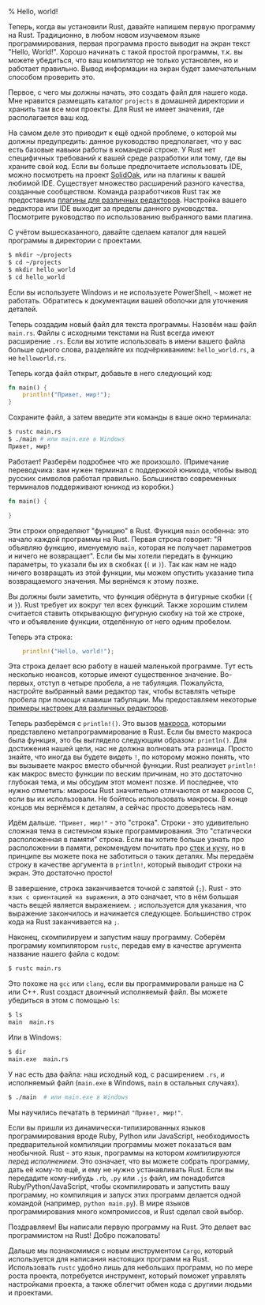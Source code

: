 % Hello, world!

Теперь, когда вы установили Rust, давайте напишем первую программу на Rust.
Традиционно, в любом новом изучаемом языке программирования, первая программа
просто выводит на экран текст "Hello, World!". Хорошо начинать с такой простой
программы, т.к. вы можете убедиться, что ваш компилятор не только установлен, но
и работает правильно. Вывод информации на экран будет замечательным способом
проверить это.

Первое, с чего мы должны начать, это создать файл для нашего кода. Мне нравится
размещать каталог `projects` в домашней директории и хранить там все мои
проекты. Для Rust не имеет значения, где располагается ваш код.

На самом деле это приводит к ещё одной проблеме, о которой мы должны
предупредить: данное руководство предполагает, что у вас есть базовые навыки
работы в командной строке. У Rust нет специфичных требований к вашей среде
разработки или тому, где вы храните свой код. Если вы больше предпочитаете
использовать IDE, можно посмотреть на проект [SolidOak][solidoak], или на
плагины к вашей любимой IDE. Существует множество расширений разного качества,
созданные сообществом. Команда разработчиков Rust так же предоставила
[плагины для различных редакторов][plugins]. Настройка вашего редактора или IDE
выходит за пределы данного руководства. Посмотрите руководство по использованию
выбранного вами плагина.

[solidoak]: https://github.com/oakes/SolidOak
[plugins]: https://github.com/rust-lang/rust/blob/master/src/etc/CONFIGS.md

С учётом вышесказанного, давайте сделаем каталог для нашей программы в
директории с проектами.

```bash
$ mkdir ~/projects
$ cd ~/projects
$ mkdir hello_world
$ cd hello_world
```

Если вы используете Windows и не используете PowerShell, `~` может не работать.
Обратитесь к документации вашей оболочки для уточнения деталей.

Теперь создадим новый файл для текста программы. Назовём наш файл `main.rs`.
Файлы с исходными текстами на Rust всегда имеют расширение `.rs`. Если вы
хотите использовать в имени вашего файла больше одного слова, разделяйте их
подчёркиванием: `hello_world.rs`, а не `helloworld.rs`.

Теперь когда файл открыт, добавьте в него следующий код:

```rust
fn main() {
    println!("Привет, мир!");
}
```

Сохраните файл, а затем введите эти команды в ваше окно терминала:

```bash
$ rustc main.rs
$ ./main # или main.exe в Windows
Привет, мир!
```

Работает! Разберём подробнее что же произошло. (Примечание переводчика: вам
нужен терминал с поддержкой юникода, чтобы вывод русских символов работал
правильно. Большинство современных терминалов поддерживают юникод из коробки.)

```rust
fn main() {

}
```

Эти строки определяют "функцию" в Rust. Функция `main` особенна: это начало
каждой программы на Rust. Первая строка говорит: "Я объявляю функцию, именуемую
`main`, которая не получает параметров и ничего не возвращает". Если бы мы
хотели передать в функцию параметры, то указали бы их в скобках (`(` и `)`). Так
как нам не надо ничего возвращать из этой функции, мы можем опустить указание
типа возвращаемого значения. Мы вернёмся к этому позже.

Вы должны были заметить, что функция обёрнута в фигурные скобки (`{` и `}`).
Rust требует их вокруг тел всех функций. Также хорошим стилем считается ставить
открывающую фигурную скобку на той же строке, что и объявление функции,
отделённую от него одним пробелом.

Теперь эта строка:

```rust
    println!("Hello, world!");
```

Эта строка делает всю работу в нашей маленькой программе. Тут есть несколько
нюансов, которые имеют существенное значение. Во-первых, отступ в четыре
пробела, а не табуляция. Пожалуйста, настройте выбранный вами редактор так,
чтобы вставлять четыре пробела при помощи клавиши табуляции. Мы предоставляем
некоторые [примеры настроек для различных редакторов][configs].

[configs]: https://github.com/rust-lang/rust/tree/master/src/etc/CONFIGS.md

Теперь разберёмся с `println!()`. Это вызов [макроса][macro], которыми
представлено метапрограммирование в Rust. Если бы вместо макроса была функция,
это бы выглядело следующим образом: `println()`. Для достижения нашей цели, нас
не должна волновать эта разница. Просто знайте, что иногда вы будете видеть `!`,
по которому можно понять, что вы вызываете макрос вместо обычной функции.  Rust
реализует `println!` как макрос вместо функции по веским причинам, но это
достаточно глубокая тема, и мы обсудим этот момент позже. И последнее, что нужно
отметить: макросы Rust значительно отличаются от макросов C, если вы их
использовали. Не бойтесь использовать макросы. В конце концов мы вернёмся к
деталям, а сейчас просто доверьтесь нам.

[macro]: macros.html

Идём дальше. `"Привет, мир!"` - это "строка". Строки - это удивительно сложная
тема в системном языке программирования. Это "статически расположенная в памяти"
строка. Если вы хотите больше узнать про расположении в памяти, рекомендуем
почитать про [стек и кучу][allocation], но в принципе вы можете пока не
заботиться о таких деталях. Мы передаём строку в качестве аргумента в
`println!`, который выводит строки на экран. Это достаточно просто!

[allocation]: the-stack-and-the-heap.html

В завершение, строка заканчивается точкой с запятой (`;`). Rust - это `язык с
ориентацией на выражения`, а это означает, что в нём большая часть вещей
является выражением. `;` используется для указания, что выражение закончилось и
начинается следующее. Большинство строк кода на Rust заканчивается на `;`.

Наконец, скомпилируем и запустим нашу программу. Соберём программу компилятором
`rustc`, передав ему в качестве аргумента название нашего файла с кодом:

```bash
$ rustc main.rs
```

Это похоже на `gcc` или `clang`, если вы программировали раньше на C или C++.
Rust создаст двоичный исполняемый файл. Вы можете убедиться в этом с помощью
`ls`:

```bash
$ ls
main  main.rs
```

Или в Windows:

```bash
$ dir
main.exe  main.rs
```

У нас есть два файла: наш исходный код, с расширением `.rs`, и исполняемый файл
(`main.exe` в Windows, `main` в остальных случаях).

```bash
$ ./main  # или main.exe в Windows
```

Мы научились печатать в терминал `"Привет, мир!"`.

Если вы пришли из динамически-типизированных языков программирования вроде Ruby,
Python или JavaScript, необходимость предварительной компиляции программы может
показаться вам необычной. Rust - это язык, программы на котором *компилируются
перед исполнением*. Это означает, что вы можете собрать программу, дать её
кому-то ещё, и ему не нужно устанавливать Rust. Если вы передадите кому-нибудь
`.rb`, `.py` или `.js` файл, им понадобится Ruby/Python/JavaScript, чтобы
скомпилировать и запустить вашу программу, но компиляция и запуск этих программ
делается одной командой (например, `python main.py`). В мире языков
программирования много компромиссов, и Rust сделал свой выбор.

Поздравляем! Вы написали первую программу на Rust. Это делает вас программистом
на Rust! Добро пожаловать!

Дальше мы познакомимся с новым инструментом `Cargo`, который используется для
написания настоящих программ на Rust. Использовать `rustc` удобно лишь для
небольших программ, но по мере роста проекта, потребуется инструмент, который
поможет управлять настройками проекта, а также облегчит обмен кода с другими
людьми и проектами.
